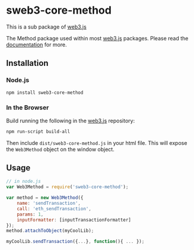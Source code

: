 # sweb3-core-method

This is a sub package of [web3.js][repo]

The Method package used within most [web3.js][repo] packages.
Please read the [documentation][docs] for more.

## Installation

### Node.js

```bash
npm install sweb3-core-method
```

### In the Browser

Build running the following in the [web3.js][repo] repository:

```bash
npm run-script build-all
```

Then include `dist/sweb3-core-method.js` in your html file.
This will expose the `Web3Method` object on the window object.


## Usage

```js
// in node.js
var Web3Method = require('sweb3-core-method');

var method = new Web3Method({
    name: 'sendTransaction',
    call: 'eth_sendTransaction',
    params: 1,
    inputFormatter: [inputTransactionFormatter]
});
method.attachToObject(myCoolLib);

myCoolLib.sendTransaction({...}, function(){ ... });
```


[docs]: http://web3js.readthedocs.io/en/1.0/
[repo]: https://github.com/ethereum/web3.js


